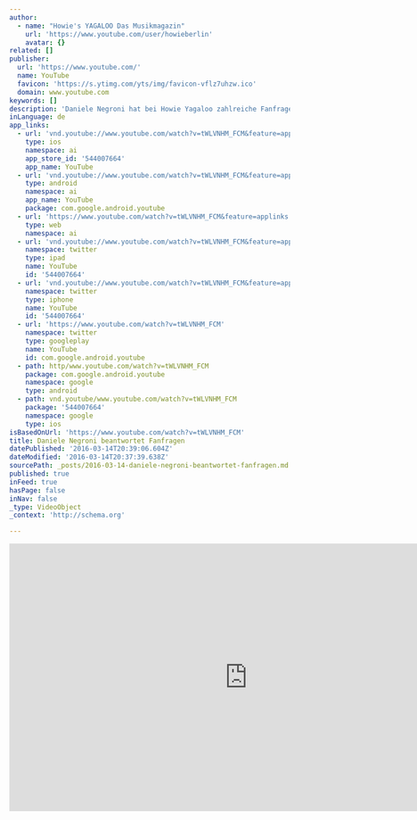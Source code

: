 ```yaml
---
author:
  - name: "Howie's YAGALOO Das Musikmagazin"
    url: 'https://www.youtube.com/user/howieberlin'
    avatar: {}
related: []
publisher:
  url: 'https://www.youtube.com/'
  name: YouTube
  favicon: 'https://s.ytimg.com/yts/img/favicon-vflz7uhzw.ico'
  domain: www.youtube.com
keywords: []
description: 'Daniele Negroni hat bei Howie Yagaloo zahlreiche Fanfragen, die die Negromies über Facebook gepostet haben, beantwortet. Hier ist der erste Teil! Viel Spaß beim Schauen! Abonniere den Kanal! http://www.youtube.com/subscription_center?add_user=howieberlin http://www.yagaloo.com - YAGALOO - das preisgekrönte Musikmagazin bietet wöchentlich auf mehreren Regional-TV-Sendern rund eine halbe Stunde Programm zum aktuellen Musikgeschehen.'
inLanguage: de
app_links:
  - url: 'vnd.youtube://www.youtube.com/watch?v=tWLVNHM_FCM&feature=applinks'
    type: ios
    namespace: ai
    app_store_id: '544007664'
    app_name: YouTube
  - url: 'vnd.youtube://www.youtube.com/watch?v=tWLVNHM_FCM&feature=applinks'
    type: android
    namespace: ai
    app_name: YouTube
    package: com.google.android.youtube
  - url: 'https://www.youtube.com/watch?v=tWLVNHM_FCM&feature=applinks'
    type: web
    namespace: ai
  - url: 'vnd.youtube://www.youtube.com/watch?v=tWLVNHM_FCM&feature=applinks'
    namespace: twitter
    type: ipad
    name: YouTube
    id: '544007664'
  - url: 'vnd.youtube://www.youtube.com/watch?v=tWLVNHM_FCM&feature=applinks'
    namespace: twitter
    type: iphone
    name: YouTube
    id: '544007664'
  - url: 'https://www.youtube.com/watch?v=tWLVNHM_FCM'
    namespace: twitter
    type: googleplay
    name: YouTube
    id: com.google.android.youtube
  - path: http/www.youtube.com/watch?v=tWLVNHM_FCM
    package: com.google.android.youtube
    namespace: google
    type: android
  - path: vnd.youtube/www.youtube.com/watch?v=tWLVNHM_FCM
    package: '544007664'
    namespace: google
    type: ios
isBasedOnUrl: 'https://www.youtube.com/watch?v=tWLVNHM_FCM'
title: Daniele Negroni beantwortet Fanfragen
datePublished: '2016-03-14T20:39:06.604Z'
dateModified: '2016-03-14T20:37:39.638Z'
sourcePath: _posts/2016-03-14-daniele-negroni-beantwortet-fanfragen.md
published: true
inFeed: true
hasPage: false
inNav: false
_type: VideoObject
_context: 'http://schema.org'

---
```

<iframe src="https://cdn.embedly.com/widgets/media.html?src=https%3A%2F%2Fwww.youtube.com%2Fembed%2FtWLVNHM_FCM%3Ffeature%3Doembed&amp;url=https%3A%2F%2Fwww.youtube.com%2Fwatch%3Fv%3DtWLVNHM_FCM&amp;image=https%3A%2F%2Fi.ytimg.com%2Fvi%2FtWLVNHM_FCM%2Fhqdefault.jpg&amp;key=b7d04c9b404c499eba89ee7072e1c4f7&amp;type=text%2Fhtml&amp;schema=youtube" width="854" height="480" scrolling="no" frameborder="0" allowfullscreen="allowfullscreen" style=""></iframe>